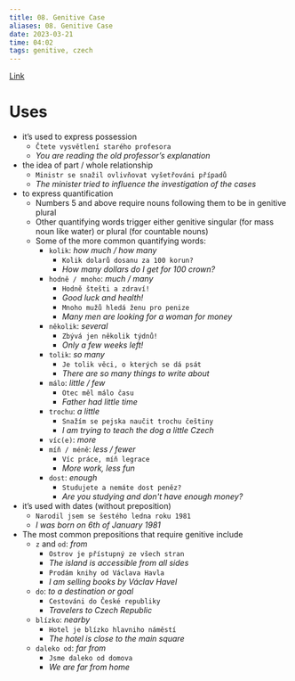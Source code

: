 ```yaml
---
title: 08. Genitive Case
aliases: 08. Genitive Case
date: 2023-03-21
time: 04:02
tags: genitive, czech
---
```


[Link](http://cokdybysme.net/pdfs/genitive.pdf)

# Uses
-   it’s used to express possession
    -   `Čtete vysvětlení starého profesora`
    -   _You are reading the old professor’s explanation_
-   the idea of part / whole relationship
    -   `Ministr se snažil ovlivňovat vyšetřováni případů`
    -   _The minister tried to influence the investigation of the cases_
-   to express quantification
    -   Numbers 5 and above require nouns following them to be in genitive plural
    -   Other quantifying words trigger either genitive singular (for mass noun like water) or plural (for countable nouns)
    -   Some of the more common quantifying words:
        -   `kolik`: _how much / how many_
            -   `Kolik dolarů dosanu za 100 korun?`
            -   _How many dollars do I get for 100 crown?_
        -   `hodně / mnoho`: _much / many_
            -   `Hodně štešti a zdraví!`
            -   _Good luck and health!_
            -   `Mnoho mužů hledá ženu pro penize`
            -   _Many men are looking for a woman for money_
        -   `několik`: _several_
            -   `Zbývá jen několik týdnů!`
            -   _Only a few weeks left!_
        -   `tolik`: _so many_
            -   `Je tolik věci, o kterých se dá psát`
            -   _There are so many things to write about_
        -   `málo`: _little / few_
            -   `Otec měl málo času`
            -   _Father had little time_
        -   `trochu`: _a little_
            -   `Snažím se pejska naučit trochu češtiny`
            -   _I am trying to teach the dog a little Czech_
        -   `víc(e)`: _more_
        -   `míň / méně`: _less / fewer_
            -   `Víc práce, míň legrace`
            -   _More work, less fun_
        -   `dost`: _enough_
            -   `Studujete a nemáte dost peněz?`
            -   _Are you studying and don't have enough money?_
-   it’s used with dates (without preposition)
	-   `Narodil jsem se šestého ledna roku 1981`
	-   _I was born on 6th of January 1981_
-   The most common prepositions that require genitive include
	-   `z` and `od`: _from_
		-   `Ostrov je přístupný ze všech stran`
		-   _The island is accessible from all sides_
		-   `Prodám knihy od Václava Havla`
		-   _I am selling books by Václav Havel_
	-   `do`: _to a destination or goal_
		-   `Cestováni do České republiky`
		-   _Travelers to Czech Republic_
	- `blízko`: *nearby*
		- `Hotel je blízko hlavniho náměstí`
		- *The hotel is close to the main square*
	- `daleko od`: *far from*
		- `Jsme daleko od domova`
		- *We are far from home*
